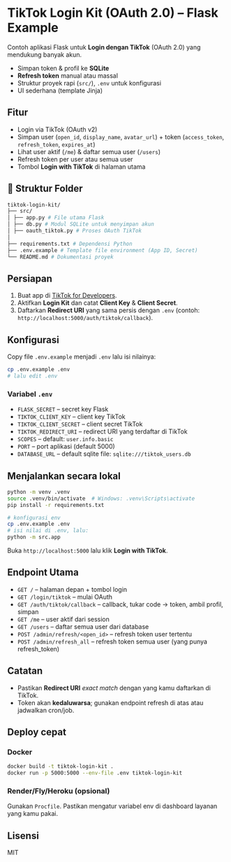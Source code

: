 # TikTok Login Kit (OAuth 2.0) – Flask Example

Contoh aplikasi Flask untuk **Login dengan TikTok** (OAuth 2.0) yang mendukung banyak akun.
- Simpan token & profil ke **SQLite**
- **Refresh token** manual atau massal
- Struktur proyek rapi (`src/`), `.env` untuk konfigurasi
- UI sederhana (template Jinja)

## Fitur
- Login via TikTok (OAuth v2)
- Simpan user (`open_id`, `display_name`, `avatar_url`) + token (`access_token`, `refresh_token`, `expires_at`)
- Lihat user aktif (`/me`) & daftar semua user (`/users`)
- Refresh token per user atau semua user
- Tombol **Login with TikTok** di halaman utama

## 📂 Struktur Folder
```bash
tiktok-login-kit/
├── src/
│ ├── app.py # File utama Flask
│ ├── db.py # Modul SQLite untuk menyimpan akun
│ ├── oauth_tiktok.py # Proses OAuth TikTok
│
├── requirements.txt # Dependensi Python
├── .env.example # Template file environment (App ID, Secret)
└── README.md # Dokumentasi proyek
```

## Persiapan
1. Buat app di [TikTok for Developers](https://developers.tiktok.com/).
2. Aktifkan **Login Kit** dan catat **Client Key** & **Client Secret**.
3. Daftarkan **Redirect URI** yang sama persis dengan `.env` (contoh: `http://localhost:5000/auth/tiktok/callback`).

## Konfigurasi
Copy file `.env.example` menjadi `.env` lalu isi nilainya:
```bash
cp .env.example .env
# lalu edit .env
```

### Variabel `.env`
- `FLASK_SECRET` – secret key Flask
- `TIKTOK_CLIENT_KEY` – client key TikTok
- `TIKTOK_CLIENT_SECRET` – client secret TikTok
- `TIKTOK_REDIRECT_URI` – redirect URI yang terdaftar di TikTok
- `SCOPES` – default: `user.info.basic`
- `PORT` – port aplikasi (default 5000)
- `DATABASE_URL` – default sqlite file: `sqlite:///tiktok_users.db`

## Menjalankan secara lokal
```bash
python -m venv .venv
source .venv/bin/activate  # Windows: .venv\Scripts\activate
pip install -r requirements.txt

# konfigurasi env
cp .env.example .env
# isi nilai di .env, lalu:
python -m src.app
```

Buka `http://localhost:5000` lalu klik **Login with TikTok**.

## Endpoint Utama
- `GET /` – halaman depan + tombol login
- `GET /login/tiktok` – mulai OAuth
- `GET /auth/tiktok/callback` – callback, tukar code → token, ambil profil, simpan
- `GET /me` – user aktif dari session
- `GET /users` – daftar semua user dari database
- `POST /admin/refresh/<open_id>` – refresh token user tertentu
- `POST /admin/refresh_all` – refresh token semua user (yang punya refresh_token)

## Catatan
- Pastikan **Redirect URI** *exact match* dengan yang kamu daftarkan di TikTok.
- Token akan **kedaluwarsa**; gunakan endpoint refresh di atas atau jadwalkan cron/job.

## Deploy cepat
### Docker
```bash
docker build -t tiktok-login-kit .
docker run -p 5000:5000 --env-file .env tiktok-login-kit
```

### Render/Fly/Heroku (opsional)
Gunakan `Procfile`. Pastikan mengatur variabel env di dashboard layanan yang kamu pakai.

## Lisensi
MIT

